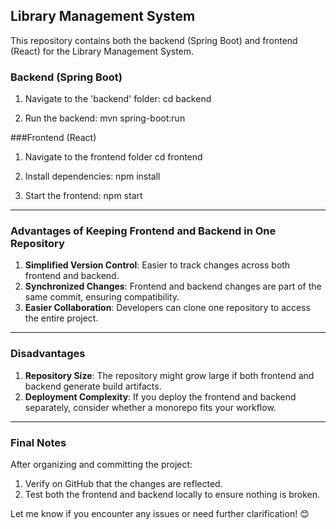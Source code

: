 ## Library Management System

This repository contains both the backend (Spring Boot) and frontend (React) for the Library Management System.

### Backend (Spring Boot)
1. Navigate to the 'backend' folder:
   cd backend
   
2. Run the backend:
	mvn spring-boot:run

###Frontend (React)

1. Navigate to the frontend folder
	cd frontend

2. Install dependencies:
	npm install

3. Start the frontend:
	npm start



---

### **Advantages of Keeping Frontend and Backend in One Repository**
1. **Simplified Version Control**: Easier to track changes across both frontend and backend.
2. **Synchronized Changes**: Frontend and backend changes are part of the same commit, ensuring compatibility.
3. **Easier Collaboration**: Developers can clone one repository to access the entire project.

---

### **Disadvantages**
1. **Repository Size**: The repository might grow large if both frontend and backend generate build artifacts.
2. **Deployment Complexity**: If you deploy the frontend and backend separately, consider whether a monorepo fits your workflow.

---

### **Final Notes**
After organizing and committing the project:
1. Verify on GitHub that the changes are reflected.
2. Test both the frontend and backend locally to ensure nothing is broken.

Let me know if you encounter any issues or need further clarification! 😊




